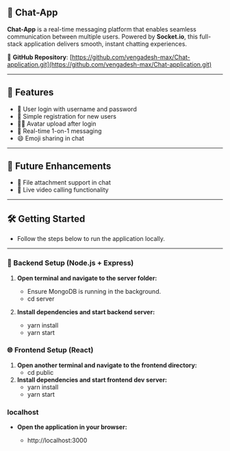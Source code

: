 ## 💬 Chat-App 

**Chat-App** is a real-time messaging platform that enables seamless communication between multiple users. Powered by **Socket.io**, this full-stack application delivers smooth, instant chatting experiences.

📎 **GitHub Repository**: [https://github.com/vengadesh-max/Chat-application.git](https://github.com/vengadesh-max/Chat-application.git)

---

## 🚀 Features 

- 🔐 User login with username and password  
- 📝 Simple registration for new users  
- 🧑‍🎨 Avatar upload after login  
- 💬 Real-time 1-on-1 messaging  
- 😄 Emoji sharing in chat  

---

## 🌱 Future Enhancements  

- 📎 File attachment support in chat  
- 🎥 Live video calling functionality  

---

## 🛠️ Getting Started 
 -  Follow the steps below to run the application locally.

---

### 🔧 Backend Setup (Node.js + Express)  

1. **Open terminal and navigate to the server folder:**
    - Ensure MongoDB is running in the background.
    - cd server
    

2. **Install dependencies and start backend server:**
   - yarn install
   - yarn start

### 🌐 Frontend Setup (React) 
1. **Open another terminal and navigate to the frontend directory:**
    - cd public
2. **Install dependencies and start frontend dev server:**
    - yarn install
     - yarn start

### localhost
 - **Open the application in your browser:**

   - http://localhost:3000


